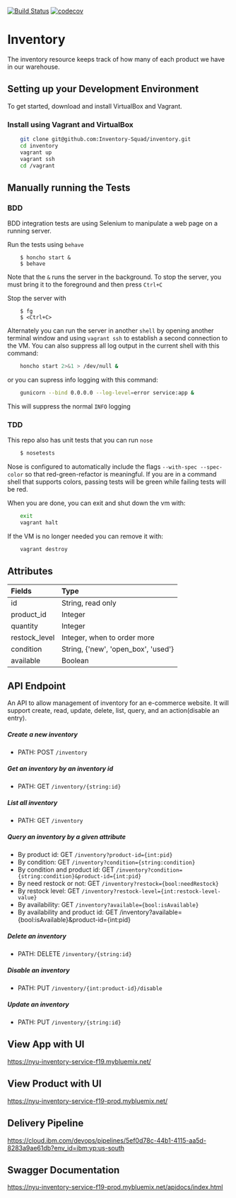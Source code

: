 [![Build Status](https://travis-ci.org/Inventory-Squad/inventory.svg?branch=master)](https://travis-ci.org/Inventory-Squad/inventory)
[![codecov](https://codecov.io/gh/Inventory-Squad/inventory/branch/master/graph/badge.svg)](https://codecov.io/gh/Inventory-Squad/inventory)
# Inventory
The inventory resource keeps track of how many of each product we have in our warehouse.

## Setting up your Development Environment
To get started, download and install VirtualBox and Vagrant.

### Install using Vagrant and VirtualBox
```bash
    git clone git@github.com:Inventory-Squad/inventory.git
    cd inventory
    vagrant up
    vagrant ssh
    cd /vagrant
```

## Manually running the Tests

### BDD
BDD integration tests are using Selenium to manipulate a web page on a running server.

Run the tests using `behave`
```shell
    $ honcho start &
    $ behave
```

Note that the `&` runs the server in the background. To stop the server, you must bring it to the foreground and then press `Ctrl+C`

Stop the server with
```shell
    $ fg
    $ <Ctrl+C>
```

Alternately you can run the server in another `shell` by opening another terminal window and using `vagrant ssh` to establish a second connection to the VM. You can also suppress all log output in the current shell with this command:

```bash
    honcho start 2>&1 > /dev/null &
```

or you can supress info logging with this command:

```bash
    gunicorn --bind 0.0.0.0 --log-level=error service:app &
```

This will suppress the normal `INFO` logging

### TDD
This repo also has unit tests that you can run `nose`

```bash
    $ nosetests
```

Nose is configured to automatically include the flags `--with-spec --spec-color` so that red-green-refactor is meaningful. If you are in a command shell that supports colors, passing tests will be green while failing tests will be red.

When you are done, you can exit and shut down the vm with:

```bash
    exit
    vagrant halt
```

If the VM is no longer needed you can remove it with:

```bash
    vagrant destroy
```



## Attributes

| Fields        | Type                                 |
| :------------ | :----------------------------------- |
| id  | String, read only                   |
| product_id    | Integer                              |
| quantity      | Integer                              |
| restock_level | Integer, when to order more          |
| condition     | String,  {'new', 'open_box', 'used'} |
| available     | Boolean                              |



## API Endpoint

An API to allow management of inventory for an e-commerce website. It will support create, read, update, delete, list, query, and an action(disable an entry).

##### Create a new inventory

- PATH: POST `/inventory`

##### Get an inventory by an inventory id

- PATH: GET `/inventory/{string:id} `

##### List all inventory

- PATH: GET `/inventory`

##### Query an inventory by a given attribute

- By product id:  GET `/inventory?product-id={int:pid}`
- By condition:  GET `/inventory?condition={string:condition} `
- By condition and product id: GET `/inventory?condition={string:condition}&product-id={int:pid} `
- By need restock or not: GET `/inventory?restock={bool:needRestock} `
- By restock level: GET `/inventory?restock-level={int:restock-level-value} `
- By availability: GET `/inventory?available={bool:isAvailable}`
- By availability and product id: GET /inventory?available={bool:isAvailable}&product-id={int:pid}

##### Delete an inventory

- PATH: DELETE `/inventory/{string:id} `

##### Disable an inventory

- PATH: PUT `/inventory/{int:product-id}/disable`

##### Update an inventory

- PATH: PUT `/inventory/{string:id}`

## View App with UI
https://nyu-inventory-service-f19.mybluemix.net/

## View Product with UI
https://nyu-inventory-service-f19-prod.mybluemix.net/

## Delivery Pipeline
https://cloud.ibm.com/devops/pipelines/5ef0d78c-44b1-4115-aa5d-8283a9ae61db?env_id=ibm:yp:us-south

## Swagger Documentation
https://nyu-inventory-service-f19-prod.mybluemix.net/apidocs/index.html
